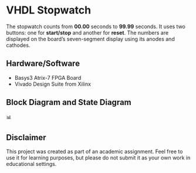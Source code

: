 # VHDL Stopwatch

The stopwatch counts from **00.00** seconds to **99.99** seconds. It uses two buttons: one for **start/stop** and another for **reset**. The numbers are displayed on the board’s seven-segment display using its anodes and cathodes.

## Hardware/Software

- Basys3 Atrix-7 FPGA Board
- Vivado Design Suite from Xilinx

## Block Diagram and State Diagram

📊 [](https://github.com/c0smin27/VHDL-Stopwatch/blob/main/cronometru.png)

## Disclaimer

This project was created as part of an academic assignment. Feel free to use it for learning purposes, but please do not submit it as your own work in educational settings.
